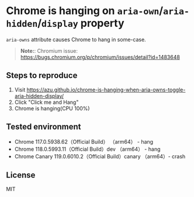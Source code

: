 # Chrome is hanging on `aria-own`/`aria-hidden`/`display` property

`aria-owns` attribute causes Chrome to hang in some-case.

> **Note:**:
> Chromium issue: <https://bugs.chromium.org/p/chromium/issues/detail?id=1483648>

## Steps to reproduce

1. Visit https://azu.github.io/chrome-is-hanging-when-aria-owns-toggle-aria-hidden-display/
2. Click "Click me and Hang"
3. Chrome is hanging(CPU 100%)

## Tested environment

- Chrome 117.0.5938.62（Official Build） （arm64） - hang
- Chrome 118.0.5993.11（Official Build）dev （arm64） - hang
- Chrome Canary 119.0.6010.2（Official Build）canary （arm64）- crash

## License

MIT
